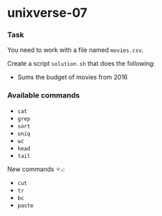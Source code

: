 # unixverse-07

### Task

You need to work with a file named `movies.csv`.

Create a script `solution.sh` that does the following:

- Sums the budget of movies from 2016

### Available commands

* `cat`
* `grep`
* `sort`
* `uniq`
* `wc`
* `head`
* `tail`

New commands ✧˖:
* `cut`
* `tr`
* `bc`
* `paste`
